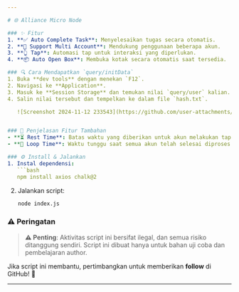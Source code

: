 ```yaml
---

# 🌐 Alliance Micro Node

### ✨ Fitur
1. **✅ Auto Complete Task**: Menyelesaikan tugas secara otomatis.
2. **👥 Support Multi Account**: Mendukung penggunaan beberapa akun.
3. **👆 Tap**: Automasi tap untuk interaksi yang diperlukan.
4. **📦 Auto Open Box**: Membuka kotak secara otomatis saat tersedia.

### 🔍 Cara Mendapatkan `query/initData`
1. Buka **dev tools** dengan menekan `F12`.
2. Navigasi ke **Application**.
3. Masuk ke **Session Storage** dan temukan nilai `query/user` kalian.
4. Salin nilai tersebut dan tempelkan ke dalam file `hash.txt`.

   ![Screenshot 2024-11-12 233543](https://github.com/user-attachments/assets/d295a94b-c4bf-4609-9ecd-f6cff58b9b0d)


### 📌 Penjelasan Fitur Tambahan
- **⏳ Rest Time**: Batas waktu yang diberikan untuk akun melakukan tap sebelum sistem secara otomatis beralih ke akun lain.
- **🔄 Loop Time**: Waktu tunggu saat semua akun telah selesai diproses sebelum kembali ke akun pertama dan mengulangi proses dari awal.

### ⚙️ Install & Jalankan
1. Instal dependensi:
   ```bash
   npm install axios chalk@2
   ```
2. Jalankan script:
   ```bash
   node index.js
   ```

### ⚠️ Peringatan
> **⚠️ Penting**: Aktivitas script ini bersifat ilegal, dan semua risiko ditanggung sendiri. Script ini dibuat hanya untuk bahan uji coba dan pembelajaran author.

Jika script ini membantu, pertimbangkan untuk memberikan **follow** di GitHub! 🌟

---
```

